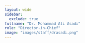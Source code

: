 ```yaml
---
layout: wide
sidebar:
  exclude: true
fullname: "Dr. Mohammad Ali Asadi"
role: "Director-in-Chief"
image: "images/staff/drasadi.png"
---
```

